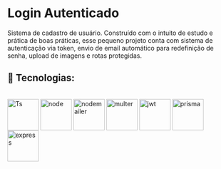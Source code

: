 <h1>Login Autenticado</h1>

<p>Sistema de cadastro de usuário. Construído com o intuito de estudo e prática de boas práticas, esse pequeno projeto conta com sistema de autenticação via token, envio de email automático para redefinição de senha, upload de imagens e rotas protegidas.</p>

<h2>🚀 Tecnologias: </h2>

 <div style="display: inline_block"><br>
  <a href="https://www.typescriptlang.org/">   <img align="center" alt="Ts" height="70" width="70" src="https://i.imgur.com/UIp79so.png"></a> 
  <a href="https://nodejs.org/en">   <img align="center" alt="node" height="70" width="70" src="https://i.imgur.com/TfBNw4l.png"></a> 
  <a href="https://nodemailer.com/">   <img align="center" alt="nodemailer" height="70" width="70" src="https://i.imgur.com/eBHNNIV.png"></a> 
  <a href="https://www.npmjs.com/package/multer">   <img align="center" alt="multer" height="70" width="70" src="https://i.imgur.com/eMBoOMe.png"></a> 
  <a href="https://jwt.io/">   <img align="center" alt="jwt" height="70" width="70" src="https://i.imgur.com/IhxFKjy.png"></a> 
  <a href="https://www.prisma.io/">   <img align="center" alt="prisma" height="70" width="70" src="https://i.imgur.com/fUjiKPd.png"></a> 
  <a href="https://expressjs.com/pt-br/">   <img align="center" alt="express" height="70" width="70" src="https://i.imgur.com/Y3BpYkS.png"></a> 
</div>